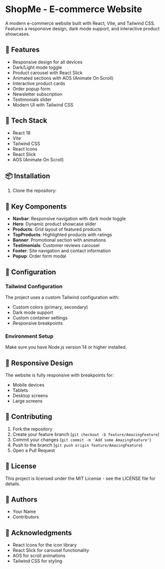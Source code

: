 # ShopMe - E-commerce Website

A modern e-commerce website built with React, Vite, and Tailwind CSS. Features a responsive design, dark mode support, and interactive product showcases.

## 🌟 Features

- Responsive design for all devices
- Dark/Light mode toggle
- Product carousel with React Slick
- Animated sections with AOS (Animate On Scroll)
- Interactive product cards
- Order popup form
- Newsletter subscription
- Testimonials slider
- Modern UI with Tailwind CSS

## 🚀 Tech Stack

- React 18
- Vite
- Tailwind CSS
- React Icons
- React Slick
- AOS (Animate On Scroll)

## 📦 Installation

1. Clone the repository:

## 🎨 Key Components

- **Navbar**: Responsive navigation with dark mode toggle
- **Hero**: Dynamic product showcase slider
- **Products**: Grid layout of featured products
- **TopProducts**: Highlighted products with ratings
- **Banner**: Promotional section with animations
- **Testimonials**: Customer reviews carousel
- **Footer**: Site navigation and contact information
- **Popup**: Order form modal

## 🔧 Configuration

### Tailwind Configuration

The project uses a custom Tailwind configuration with:

- Custom colors (primary, secondary)
- Dark mode support
- Custom container settings
- Responsive breakpoints

### Environment Setup

Make sure you have Node.js version 14 or higher installed.

## 📱 Responsive Design

The website is fully responsive with breakpoints for:

- Mobile devices
- Tablets
- Desktop screens
- Large screens

## 🤝 Contributing

1. Fork the repository
2. Create your feature branch (`git checkout -b feature/AmazingFeature`)
3. Commit your changes (`git commit -m 'Add some AmazingFeature'`)
4. Push to the branch (`git push origin feature/AmazingFeature`)
5. Open a Pull Request

## 📄 License

This project is licensed under the MIT License - see the LICENSE file for details.

## 👥 Authors

- Your Name
- Contributors

## 🙏 Acknowledgments

- React Icons for the icon library
- React Slick for carousel functionality
- AOS for scroll animations
- Tailwind CSS for styling
